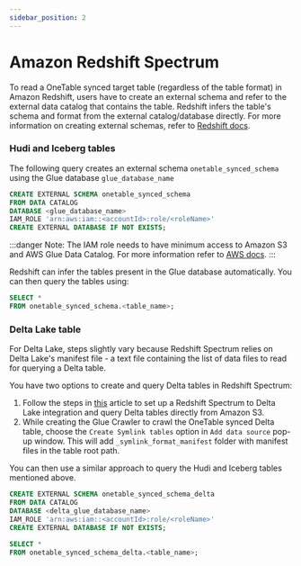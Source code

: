 ```yaml
---
sidebar_position: 2
---
```


# Amazon Redshift Spectrum
To read a OneTable synced target table (regardless of the table format) in Amazon Redshift,
users have to create an external schema and refer to the external data catalog that contains the table.
Redshift infers the table's schema and format from the external catalog/database directly.
For more information on creating external schemas, refer to
[Redshift docs](https://docs.aws.amazon.com/redshift/latest/dg/c-spectrum-external-schemas.html#c-spectrum-external-catalogs).

### Hudi and Iceberg tables
The following query creates an external schema `onetable_synced_schema` using the Glue database `glue_database_name`

```sql md title="sql"
CREATE EXTERNAL SCHEMA onetable_synced_schema
FROM DATA CATALOG
DATABASE <glue_database_name>
IAM_ROLE 'arn:aws:iam::<accountId>:role/<roleName>'
CREATE EXTERNAL DATABASE IF NOT EXISTS;
```

:::danger Note:
The IAM role needs to have minimum access to Amazon S3 and AWS Glue Data Catalog. For more information refer to
[AWS docs](https://docs.aws.amazon.com/redshift/latest/dg/c-spectrum-iam-policies.html#spectrum-iam-policies-s3).
:::

Redshift can infer the tables present in the Glue database automatically. You can then query the tables using:

```sql md title="sql"
SELECT *
FROM onetable_synced_schema.<table_name>;
```

### Delta Lake table
For Delta Lake, steps slightly vary because Redshift Spectrum relies on Delta Lake's manifest file - a text
file containing the list of data files to read for querying a Delta table.

You have two options to create and query Delta tables in Redshift Spectrum:
1. Follow the steps in
   [this](https://docs.delta.io/latest/redshift-spectrum-integration.html#set-up-a-redshift-spectrum-to-delta-lake-integration-and-query-delta-tables) 
   article to set up a Redshift Spectrum to Delta Lake integration and query Delta tables directly from Amazon S3.
2. While creating the Glue Crawler to crawl the OneTable synced Delta table, choose the `Create Symlink tables`
   option in `Add data source` pop-up window. This will add `_symlink_format_manifest` folder with manifest files in the table
   root path.

You can then use a similar approach to query the Hudi and Iceberg tables mentioned above.

```sql md title="sql"
CREATE EXTERNAL SCHEMA onetable_synced_schema_delta
FROM DATA CATALOG
DATABASE <delta_glue_database_name>
IAM_ROLE 'arn:aws:iam::<accountId>:role/<roleName>'
CREATE EXTERNAL DATABASE IF NOT EXISTS;
```

```sql md title="sql"
SELECT *
FROM onetable_synced_schema_delta.<table_name>;
```
